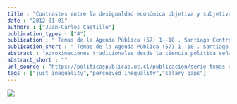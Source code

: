 ```yaml
---
title : "Contrastes entre la desigualdad económica objetiva y subjetiva en Chile"
date : "2012-01-01"
authors : ["Juan-Carlos Castillo"]
publication_types : ["4"]
publication : " Temas de la Agenda Pública (57) 1--18 . Santiago Centro UC de Políticas Públicas, Universidad Católica de Chile"
publication_short : " Temas de la Agenda Pública (57) 1--18 . Santiago Centro UC de Políticas Públicas, Universidad Católica de Chile"
abstract : "Aproximaciones tradicionales desde la ciencia política señalan que la desigualdad económica constituye un elemento desestabilizador de las democracias, en tanto merma las bases del contrato social y genera fuertes presiones para la redistribución, tensionando de paso la estabilidad institucional. Tal argumento da por sentado que los individuos son capaces de percibir la desigualdad adecuadamente, es decir, que existiría una correspondencia entre la desigualdad objetiva y subjetiva. Sin embargo, la evidencia empírica señala la existencia de una serie de sesgos en la percepción de la desigualdad (Castillo, Miranda y Carrasco, 2012), los cuales a su vez podrían influir en el impacto que la desigualdad tiene en la estabilidad institucional. En este contexto, cabe preguntarse: ¿En qué medida se percibe la desigualdad económica en Chile? ¿Existe consenso o disenso en la población respecto de los niveles de desigualdad? ¿Se percibe en Chile más o menos desigualdad que en otros países? El presente artículo aborda estas preguntas enfocándose en la desigualdad salarial desde dos ejes de análisis: comparación internacional y comparación temporal. El eje de comparación temporal aborda los niveles de consenso respecto de la desigualdad percibida en un lapso de 10 años, mientras la comparación internacional asocia la desigualdad percibida a indicadores de desigualdad económica en una serie de países. Para el análisis se utiliza el módulo de desigualdad del International Social Survey Programme 1999 (N=1.503) y 2009 (N=1.505), encuesta especializada en temas de desigualdad económica."
abstract_short : ""
url_source : "https://politicaspublicas.uc.cl/publicacion/serie-temas-de-la-agenda/serie-n-57-contrastes-entre-la-desigualdad-economica-objetiva-y-subjetiva-en-chile/"
tags : ["just inequality","perceived inequality","salary gaps"]
---
```

![](/images/contrastes-temas-agenda-publica.png)
